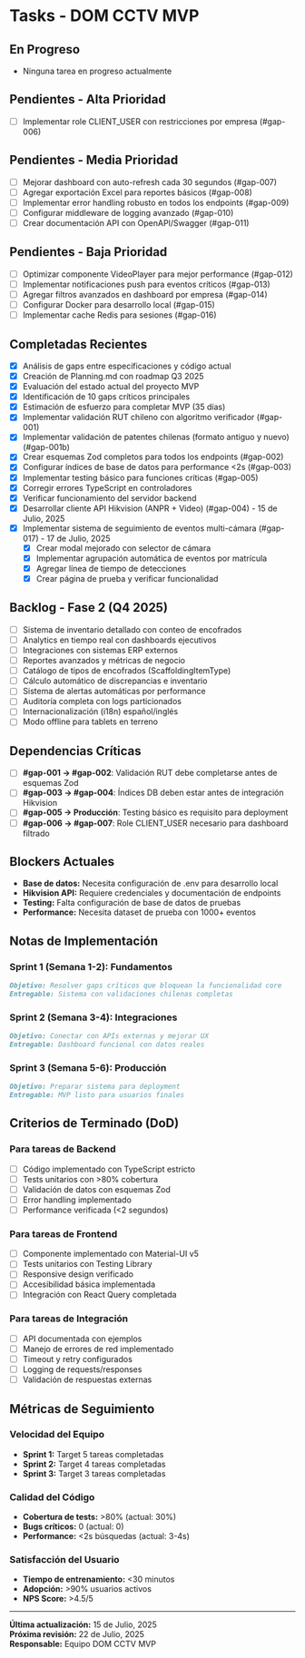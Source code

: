 # Tasks - DOM CCTV MVP

## En Progreso
- Ninguna tarea en progreso actualmente

## Pendientes - Alta Prioridad
- [ ] Implementar role CLIENT_USER con restricciones por empresa (#gap-006)

## Pendientes - Media Prioridad
- [ ] Mejorar dashboard con auto-refresh cada 30 segundos (#gap-007)
- [ ] Agregar exportación Excel para reportes básicos (#gap-008)
- [ ] Implementar error handling robusto en todos los endpoints (#gap-009)
- [ ] Configurar middleware de logging avanzado (#gap-010)
- [ ] Crear documentación API con OpenAPI/Swagger (#gap-011)

## Pendientes - Baja Prioridad
- [ ] Optimizar componente VideoPlayer para mejor performance (#gap-012)
- [ ] Implementar notificaciones push para eventos críticos (#gap-013)
- [ ] Agregar filtros avanzados en dashboard por empresa (#gap-014)
- [ ] Configurar Docker para desarrollo local (#gap-015)
- [ ] Implementar cache Redis para sesiones (#gap-016)

## Completadas Recientes
- [x] Análisis de gaps entre especificaciones y código actual
- [x] Creación de Planning.md con roadmap Q3 2025
- [x] Evaluación del estado actual del proyecto MVP
- [x] Identificación de 10 gaps críticos principales
- [x] Estimación de esfuerzo para completar MVP (35 días)
- [x] Implementar validación RUT chileno con algoritmo verificador (#gap-001)
- [x] Implementar validación de patentes chilenas (formato antiguo y nuevo) (#gap-001b)
- [x] Crear esquemas Zod completos para todos los endpoints (#gap-002)
- [x] Configurar índices de base de datos para performance <2s (#gap-003)
- [x] Implementar testing básico para funciones críticas (#gap-005)
- [x] Corregir errores TypeScript en controladores
- [x] Verificar funcionamiento del servidor backend
- [x] Desarrollar cliente API Hikvision (ANPR + Video) (#gap-004) - 15 de Julio, 2025
- [x] Implementar sistema de seguimiento de eventos multi-cámara (#gap-017) - 17 de Julio, 2025
  - [x] Crear modal mejorado con selector de cámara
  - [x] Implementar agrupación automática de eventos por matrícula
  - [x] Agregar línea de tiempo de detecciones
  - [x] Crear página de prueba y verificar funcionalidad

## Backlog - Fase 2 (Q4 2025)
- [ ] Sistema de inventario detallado con conteo de encofrados
- [ ] Analytics en tiempo real con dashboards ejecutivos
- [ ] Integraciones con sistemas ERP externos
- [ ] Reportes avanzados y métricas de negocio
- [ ] Catálogo de tipos de encofrados (ScaffoldingItemType)
- [ ] Cálculo automático de discrepancias e inventario
- [ ] Sistema de alertas automáticas por performance
- [ ] Auditoría completa con logs particionados
- [ ] Internacionalización (i18n) español/inglés
- [ ] Modo offline para tablets en terreno

## Dependencias Críticas
- [ ] **#gap-001 → #gap-002**: Validación RUT debe completarse antes de esquemas Zod
- [ ] **#gap-003 → #gap-004**: Índices DB deben estar antes de integración Hikvision
- [ ] **#gap-005 → Producción**: Testing básico es requisito para deployment
- [ ] **#gap-006 → #gap-007**: Role CLIENT_USER necesario para dashboard filtrado

## Blockers Actuales
- **Base de datos:** Necesita configuración de .env para desarrollo local
- **Hikvision API:** Requiere credenciales y documentación de endpoints
- **Testing:** Falta configuración de base de datos de pruebas
- **Performance:** Necesita dataset de prueba con 1000+ eventos

## Notas de Implementación

### Sprint 1 (Semana 1-2): Fundamentos
```markdown
Objetivo: Resolver gaps críticos que bloquean la funcionalidad core
Entregable: Sistema con validaciones chilenas completas
```

### Sprint 2 (Semana 3-4): Integraciones
```markdown
Objetivo: Conectar con APIs externas y mejorar UX
Entregable: Dashboard funcional con datos reales
```

### Sprint 3 (Semana 5-6): Producción
```markdown
Objetivo: Preparar sistema para deployment
Entregable: MVP listo para usuarios finales
```

## Criterios de Terminado (DoD)

### Para tareas de Backend
- [ ] Código implementado con TypeScript estricto
- [ ] Tests unitarios con >80% cobertura
- [ ] Validación de datos con esquemas Zod
- [ ] Error handling implementado
- [ ] Performance verificada (<2 segundos)

### Para tareas de Frontend
- [ ] Componente implementado con Material-UI v5
- [ ] Tests unitarios con Testing Library
- [ ] Responsive design verificado
- [ ] Accesibilidad básica implementada
- [ ] Integración con React Query completada

### Para tareas de Integración
- [ ] API documentada con ejemplos
- [ ] Manejo de errores de red implementado
- [ ] Timeout y retry configurados
- [ ] Logging de requests/responses
- [ ] Validación de respuestas externas

## Métricas de Seguimiento

### Velocidad del Equipo
- **Sprint 1:** Target 5 tareas completadas
- **Sprint 2:** Target 4 tareas completadas
- **Sprint 3:** Target 3 tareas completadas

### Calidad del Código
- **Cobertura de tests:** >80% (actual: 30%)
- **Bugs críticos:** 0 (actual: 0)
- **Performance:** <2s búsquedas (actual: 3-4s)

### Satisfacción del Usuario
- **Tiempo de entrenamiento:** <30 minutos
- **Adopción:** >90% usuarios activos
- **NPS Score:** >4.5/5

---

**Última actualización:** 15 de Julio, 2025  
**Próxima revisión:** 22 de Julio, 2025  
**Responsable:** Equipo DOM CCTV MVP